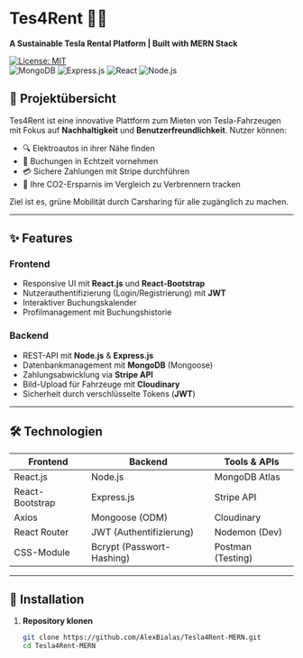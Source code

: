 # Tes4Rent 🚗💨  
**A Sustainable Tesla Rental Platform | Built with MERN Stack**

[![License: MIT](https://img.shields.io/badge/License-MIT-green.svg)](https://opensource.org/licenses/MIT)  
![MongoDB](https://img.shields.io/badge/MongoDB-%234ea94b.svg?logo=mongodb&logoColor=white)
![Express.js](https://img.shields.io/badge/Express.js-%23404d59.svg?logo=express&logoColor=white)
![React](https://img.shields.io/badge/React-%2320232a.svg?logo=react&logoColor=%2361DAFB)
![Node.js](https://img.shields.io/badge/Node.js-%2343853D.svg?logo=node.js&logoColor=white)

## 📖 Projektübersicht  
Tes4Rent ist eine innovative Plattform zum Mieten von Tesla-Fahrzeugen mit Fokus auf **Nachhaltigkeit** und **Benutzerfreundlichkeit**. Nutzer können:  
- 🔍 Elektroautos in ihrer Nähe finden  
- 📅 Buchungen in Echtzeit vornehmen  
- 💳 Sichere Zahlungen mit Stripe durchführen  
- 🌱 Ihre CO2-Ersparnis im Vergleich zu Verbrennern tracken  

Ziel ist es, grüne Mobilität durch Carsharing für alle zugänglich zu machen.

---

## ✨ Features  
### Frontend  
- Responsive UI mit **React.js** und **React-Bootstrap**  
- Nutzerauthentifizierung (Login/Registrierung) mit **JWT**  
- Interaktiver Buchungskalender  
- Profilmanagement mit Buchungshistorie  

### Backend  
- REST-API mit **Node.js** & **Express.js**  
- Datenbankmanagement mit **MongoDB** (Mongoose)  
- Zahlungsabwicklung via **Stripe API**  
- Bild-Upload für Fahrzeuge mit **Cloudinary**  
- Sicherheit durch verschlüsselte Tokens (**JWT**)  

---

## 🛠️ Technologien  
| Frontend              | Backend               | Tools & APIs          |  
|-----------------------|-----------------------|-----------------------|  
| React.js              | Node.js               | MongoDB Atlas         |  
| React-Bootstrap       | Express.js            | Stripe API            |  
| Axios                 | Mongoose (ODM)        | Cloudinary            |  
| React Router          | JWT (Authentifizierung)| Nodemon (Dev)        |  
| CSS-Module            | Bcrypt (Passwort-Hashing)| Postman (Testing)  |  

---

## 🚀 Installation  
1. **Repository klonen**  
   ```bash  
   git clone https://github.com/AlexBialas/Tesla4Rent-MERN.git  
   cd Tesla4Rent-MERN  
